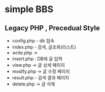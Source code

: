 # simple BBS
## Legacy PHP , Precedual Style


+ config.php - db 접속
+ index.php - 검색, 글조회(리스트)
+ write.php ->
+ insert.php : DB에 글 입력
+ view.php -> 글 상세 페이지
+ modify.php -> 글 수정 페이지
+ result.php - 검색 결과 페이지
+ delete.php -> 글 삭제
